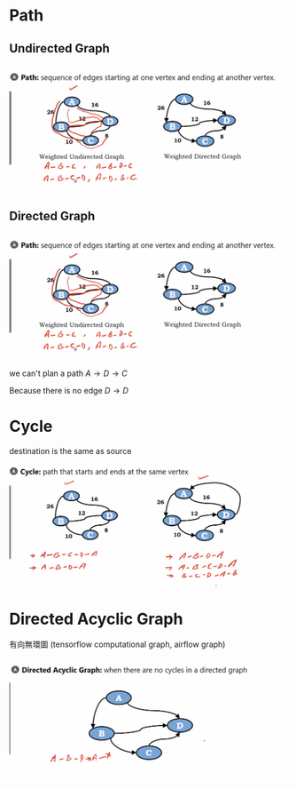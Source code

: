 # Path

## Undirected Graph

<img src='../assets/237_1.png'></img>

## Directed Graph

<img src='../assets/237_1.png'></img>

we can't plan a path $A \rightarrow D \rightarrow C$

Because there is no edge $D \rightarrow D$

# Cycle

destination is the same as source

<img src='../assets/237_2.png'></img>

# Directed Acyclic Graph

有向無環圖 (tensorflow computational graph, airflow graph)

<img src='../assets/237_3.png'></img>
